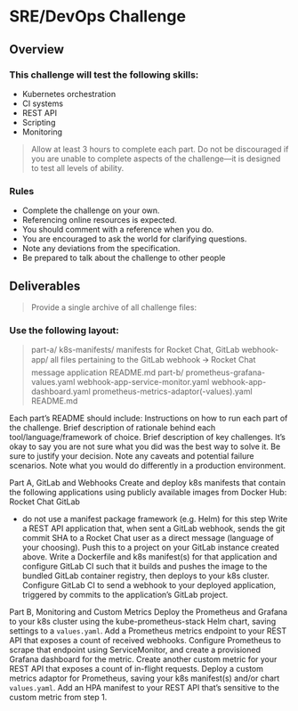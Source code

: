 # SRE/DevOps Challenge

## Overview

### This challenge will test the following skills:
* Kubernetes orchestration
* CI systems
* REST API
* Scripting
* Monitoring
> Allow at least 3 hours to complete each part.
> Do not be discouraged if you are unable to complete aspects of the challenge—it is designed to test all levels of ability.

### Rules
* Complete the challenge on your own. 
* Referencing online resources is expected. 
* You should comment with a reference when you do.
* You are encouraged to ask the world for clarifying questions.
* Note any deviations from the specification.
* Be prepared to talk about the challenge to other people

## Deliverables
> Provide a single archive of all challenge files:

### Use the following layout:
> part-a/
> k8s-manifests/
> manifests for Rocket Chat, GitLab
> webhook-app/
> all files pertaining to the GitLab webhook 🡪 Rocket Chat message application
> README.md
> part-b/
> prometheus-grafana-values.yaml
> webhook-app-service-monitor.yaml
> webhook-app-dashboard.yaml
> prometheus-metrics-adaptor(-values).yaml
> README.md

Each part’s README should include:
Instructions on how to run each part of the challenge. 
Brief description of rationale behind each tool/language/framework of choice.
Brief description of key challenges. It’s okay to say you are not sure what you did was the best way to solve it. Be sure to justify your decision.
Note any caveats and potential failure scenarios.
Note what you would do differently in a production environment.

Part A, GitLab and Webhooks
Create and deploy k8s manifests that contain the following applications using publicly available images from Docker Hub:
Rocket Chat
GitLab
* do not use a manifest package framework (e.g. Helm) for this step
Write a REST API application that, when sent a GitLab webhook, sends the git commit SHA to a Rocket Chat user as a direct message (language of your choosing). Push this to a project on your GitLab instance created above.
Write a Dockerfile and k8s manifest(s) for that application and configure GitLab CI such that it builds and pushes the image to the bundled GitLab container registry, then deploys to your k8s cluster.
Configure GitLab CI to send a webhook to your deployed application, triggered by commits to the application’s GitLab project.

Part B, Monitoring and Custom Metrics
Deploy the Prometheus and Grafana to your k8s cluster using the kube-prometheus-stack Helm chart, saving settings to a `values.yaml`.
Add a Prometheus metrics endpoint to your REST API that exposes a count of received webhooks.
Configure Prometheus to scrape that endpoint using ServiceMonitor, and create a provisioned Grafana dashboard for the metric.
Create another custom metric for your REST API that exposes a count of in-flight requests.
Deploy a custom metrics adaptor for Prometheus, saving your k8s manifest(s) and/or chart `values.yaml`.
Add an HPA manifest to your REST API that’s sensitive to the custom metric from step 1.